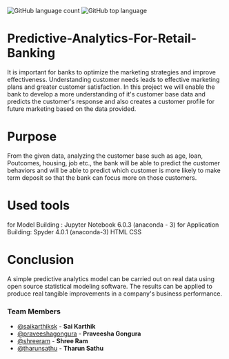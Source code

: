 ![GitHub language count](https://img.shields.io/github/languages/count/saikarthiksk/Predictive-Analytics-For-Retail-Banking?style=flat-square)
![GitHub top language](https://img.shields.io/github/languages/top/saikarthiksk/Predictive-Analytics-For-Retail-Banking?logoColor=9cf&style=flat-square)

# Predictive-Analytics-For-Retail-Banking

It is important for banks to optimize the marketing strategies and
improve effectiveness. Understanding customer needs leads to
effective marketing plans and greater customer satisfaction.
In this project we will enable the bank to develop a more
understanding of it's customer base data and predicts the
customer's response and also creates a customer profile for
future marketing based on the data provided.

# Purpose

From the given data, analyzing the customer base such as age,
loan, Poutcomes, housing, job etc., the bank will be able to predict
the customer behaviors and will be able to predict which
customer is more likely to make term deposit so that the bank can
focus more on those customers.

# Used tools

for Model Building :
Jupyter Notebook 6.0.3 (anaconda - 3)
for Application Building:
Spyder 4.0.1 (anaconda-3)
HTML
CSS

# Conclusion

A simple predictive analytics model can be carried out on real
data using open source statistical modeling software. The results
can be applied to produce real tangible improvements in a
company's business performance.

### Team Members
- [@saikarthiksk](https://github.com/saikarthiksk) - **Sai Karthik**
- [@praveeshagongura](https://github.com/praveeshagongura) - **Praveesha Gongura**
- [@shreeram](https://github.com/shreeram-hub) - **Shree Ram**
- [@tharunsathu](https://github.com/tharunsathu) - **Tharun Sathu**

